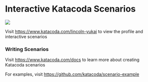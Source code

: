 # Interactive Katacoda Scenarios

[![](http://shields.katacoda.com/katacoda/lincoln-yukai/count.svg)](https://www.katacoda.com/lincoln-yukai "Get your profile on Katacoda.com")

Visit https://www.katacoda.com/lincoln-yukai to view the profile and interactive scenarios

### Writing Scenarios
Visit https://www.katacoda.com/docs to learn more about creating Katacoda scenarios

For examples, visit https://github.com/katacoda/scenario-example
